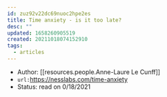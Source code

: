```yaml
---
id: zuz92v22dc69nuoc2hpe2es
title: Time anxiety - is it too late?
desc: ""
updated: 1658260905519
created: 20211018074152910
tags:
  - articles
---
```


- Author: [[resources.people.Anne-Laure Le Cunff]]
- `url:`https://nesslabs.com/time-anxiety
- Status: read on 0/18/2021
